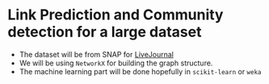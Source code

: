 # Link Prediction and Community detection for a large dataset

* The dataset will be from SNAP for [LiveJournal](https://www.google.co.in/url?sa=t&rct=j&q=&esrc=s&source=web&cd=1&cad=rja&uact=8&ved=0CB4QFjAA&url=http%3A%2F%2Fsnap.stanford.edu%2Fdata%2Fsoc-LiveJournal1.html&ei=x52tVKPGDoOk8QXErILACw&usg=AFQjCNGXFbQhSPczX7CXh8jqKDfe3AR4zw&sig2=dwKK8jfJSPOIgHDlrpzHRg&bvm=bv.83134100,d.dGc)
* We will be using <code>NetworkX</code> for building the graph structure.
* The machine learning part will be done hopefully in <code>scikit-learn</code> or <code>weka</code>



